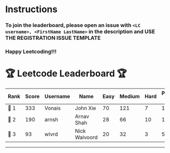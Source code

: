 # Instructions
### To join the leaderboard, please open an issue with `<LC username>, <FirstName LastName>` in the description and USE THE REGISTRATION ISSUE TEMPLATE
### Happy Leetcoding!!!


# 🏆 Leetcode Leaderboard 🏆

| Rank | Score | Username       | Name | Easy | Medium | Hard | Problems Solved |
|------|----------------|-----------------|-------------------|--------------|--------------|--------------|--------------|
| 🥇 1 | 333 | Vonais | John Xie | 70 | 121 | 7 | 198 |
| 🥈 2 | 190 | arnsh | Arnav Shah | 28 | 66 | 10 | 104 |
| 🥉 3 | 93 | wlvrd | Nick Walvoord | 20 | 32 | 3 | 55 |
---